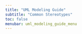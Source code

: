 ```yaml
---
title: "UML Modeling Guide"
subtitle: "Common Stereotypes"
toc: false
menubar: uml_modeling_guide_menu
---
```

